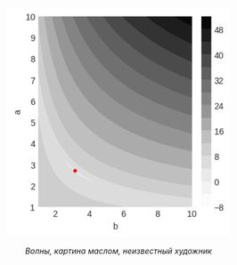 <p align="center">
    <img src="assets/landscape1.png" width="400px"/>
</p>

<div align="center"><i>Волны, картина маслом, неизвестный художник</i></div>

